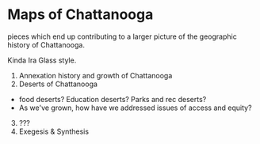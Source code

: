 Maps of Chattanooga
===========================

pieces which end up contributing to a larger picture of the geographic history of Chattanooga.

Kinda Ira Glass style.

1. Annexation history and growth of Chattanooga
2. Deserts of Chattanooga
  - food deserts? Education deserts? Parks and rec deserts?
  - As we've grown, how have we addressed issues of access and equity?
3. ???
4. Exegesis & Synthesis

